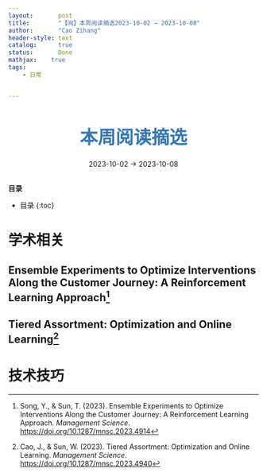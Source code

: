 ```yaml
---
layout:       post
title:        "【阅】本周阅读摘选2023-10-02 → 2023-10-08"
author:       "Cao Zihang"
header-style: text
catalog:      true
status:		  Done
mathjax: 	true
tags:
    - 日常


---
```


<center style="margin-bottom: 20px; margin-top: 50px"><font color="#3879B1" style="line-height: 1.4;font-weight: 700;font-size: 36px;box-sizing: border-box; ">本周阅读摘选</font></center>

<center style=" margin-bottom: 30px;">2023-10-02 → 2023-10-08</center>

<font style="font-weight: bold;">目录</font>

* 目录
{:toc}

# 学术相关

## Ensemble Experiments to Optimize Interventions Along the Customer Journey: A Reinforcement Learning Approach[^1]



## Tiered Assortment: Optimization and Online Learning[^2]

# 技术技巧





[^1]:Song, Y., & Sun, T. (2023). Ensemble Experiments to Optimize Interventions Along the Customer Journey: A Reinforcement Learning Approach. *Management Science*. https://doi.org/10.1287/mnsc.2023.4914

[^2]: Cao, J., & Sun, W. (2023). Tiered Assortment: Optimization and Online Learning. *Management Science*. https://doi.org/10.1287/mnsc.2023.4940
